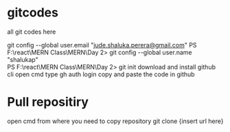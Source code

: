 # gitcodes
all git codes here

git config --global user.email "jude.shaluka.perera@gmail.com"
PS F:\react\MERN Class\MERN\Day 2> git config --global user.name "shalukap"                      
PS F:\react\MERN Class\MERN\Day 2> git init
download and install github cli
open cmd
type gh auth login
copy and paste the code in github

Pull repositiry
================
open cmd from where you need to copy repository
git clone {insert url here}
